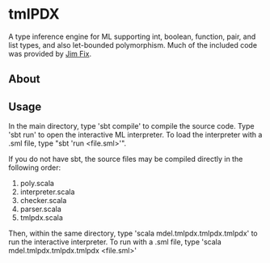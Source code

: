 # tmlPDX

A type inference engine for ML supporting int, boolean, function, pair, and list
types, and also let-bounded polymorphism. Much of the included code was provided by
[Jim Fix](http://people.reed.edu/~jimfix/).

## About

## Usage

In the main directory, type 'sbt compile' to compile the source code. Type 'sbt run'
to open the interactive ML interpreter. To load the interpreter with a .sml file, type
"sbt 'run <file.sml>'".

If you do not have sbt, the source files may be compiled directly in the following 
order:

1. poly.scala
2. interpreter.scala
3. checker.scala
4. parser.scala
5. tmlpdx.scala

Then, within the same directory, type 'scala mdel.tmlpdx.tmlpdx.tmlpdx' to run the 
interactive interpreter. To run with a .sml file, type 
'scala mdel.tmlpdx.tmlpdx.tmlpdx <file.sml>'
